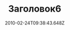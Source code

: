 ---
templateKey: about
title: Заголовок6
date: 2010-02-24T09:38:43.648Z
description: >-
  Компания Everpoint разработала бесплатный геомаркетинговый сервис
  «Бизнес-навигатор МСП». Он рассчитывает и создает типовой бизнес-план для
  предпринимателей.
link: everpoint.ru
logo: /img/executive.svg
isVisible: false
---